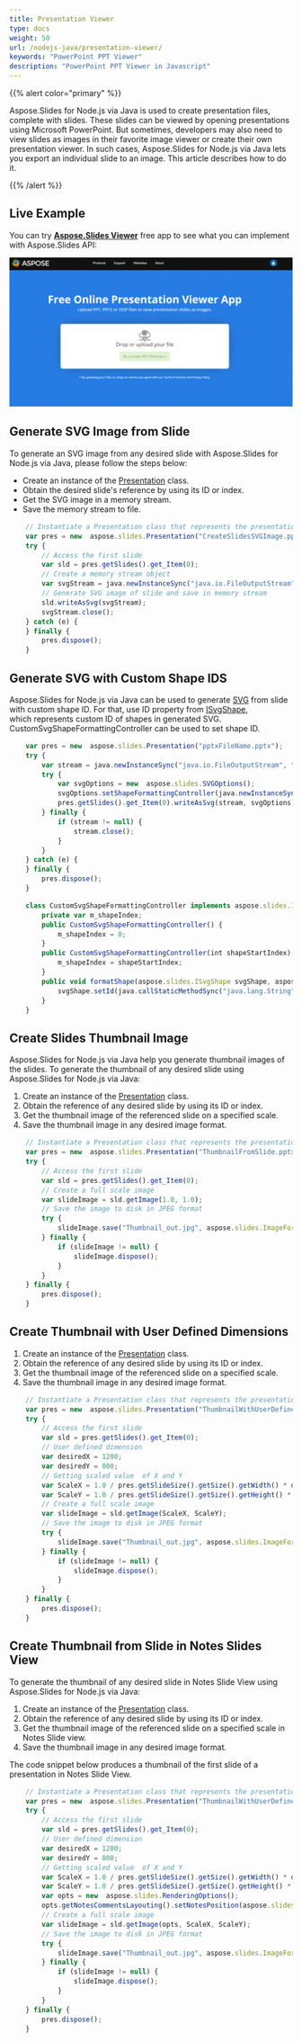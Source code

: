 ```yaml
---
title: Presentation Viewer
type: docs
weight: 50
url: /nodejs-java/presentation-viewer/
keywords: "PowerPoint PPT Viewer"
description: "PowerPoint PPT Viewer in Javascript"
---
```


{{% alert color="primary" %}} 

Aspose.Slides for Node.js via Java is used to create presentation files, complete with slides. These slides can be viewed by opening presentations using Microsoft PowerPoint. But sometimes, developers may also need to view slides as images in their favorite image viewer or create their own presentation viewer. In such cases, Aspose.Slides for Node.js via Java lets you export an individual slide to an image. This article describes how to do it.

{{% /alert %}} 

## **Live Example**
You can try [**Aspose.Slides Viewer**](https://products.aspose.app/slides/viewer/) free app to see what you can implement with Aspose.Slides API:

[](https://products.aspose.app/slides/viewer/)

[![todo:image_alt_text](slides-viewer.png)](https://products.aspose.app/slides/viewer/)

## **Generate SVG Image from Slide**
To generate an SVG image from any desired slide with Aspose.Slides for Node.js via Java, please follow the steps below:

- Create an instance of the [Presentation](https://reference.aspose.com/slides/nodejs-java/aspose.slides/Presentation) class.
- Obtain the desired slide's reference by using its ID or index.
- Get the SVG image in a memory stream.
- Save the memory stream to file.

```javascript
    // Instantiate a Presentation class that represents the presentation file
    var pres = new  aspose.slides.Presentation("CreateSlidesSVGImage.pptx");
    try {
        // Access the first slide
        var sld = pres.getSlides().get_Item(0);
        // Create a memory stream object
        var svgStream = java.newInstanceSync("java.io.FileOutputStream", "Aspose_out.svg");
        // Generate SVG image of slide and save in memory stream
        sld.writeAsSvg(svgStream);
        svgStream.close();
    } catch (e) {
    } finally {
        pres.dispose();
    }
```

## **Generate SVG with Custom Shape IDS**
Aspose.Slides for Node.js via Java can be used to generate [SVG](https://docs.fileformat.com/page-description-language/svg/) from slide with custom shape ID. For that, use ID property from [ISvgShape](https://reference.aspose.com/slides/nodejs-java/aspose.slides/ISvgShape), which represents custom ID of shapes in generated SVG. CustomSvgShapeFormattingController can be used to set shape ID.

```javascript
    var pres = new  aspose.slides.Presentation("pptxFileName.pptx");
    try {
        var stream = java.newInstanceSync("java.io.FileOutputStream", "Aspose_out.svg");
        try {
            var svgOptions = new  aspose.slides.SVGOptions();
            svgOptions.setShapeFormattingController(java.newInstanceSync("CustomSvgShapeFormattingController"));
            pres.getSlides().get_Item(0).writeAsSvg(stream, svgOptions);
        } finally {
            if (stream != null) {
                stream.close();
            }
        }
    } catch (e) {
    } finally {
        pres.dispose();
    }
```
```javascript
    class CustomSvgShapeFormattingController implements aspose.slides.ISvgShapeFormattingController {
        private var m_shapeIndex;
        public CustomSvgShapeFormattingController() {
            m_shapeIndex = 0;
        }
        public CustomSvgShapeFormattingController(int shapeStartIndex) {
            m_shapeIndex = shapeStartIndex;
        }
        public void formatShape(aspose.slides.ISvgShape svgShape, aspose.slides.IShape shape) {
            svgShape.setId(java.callStaticMethodSync("java.lang.String", "format", "shape-%d", m_shapeIndex++));
        }
    }
```

## **Create Slides Thumbnail Image**
Aspose.Slides for Node.js via Java help you generate thumbnail images of the slides. To generate the thumbnail of any desired slide using Aspose.Slides for Node.js via Java:

1. Create an instance of the [Presentation](https://reference.aspose.com/slides/nodejs-java/aspose.slides/Presentation) class.
1. Obtain the reference of any desired slide by using its ID or index.
1. Get the thumbnail image of the referenced slide on a specified scale.
1. Save the thumbnail image in any desired image format.

```javascript
    // Instantiate a Presentation class that represents the presentation file
    var pres = new  aspose.slides.Presentation("ThumbnailFromSlide.pptx");
    try {
        // Access the first slide
        var sld = pres.getSlides().get_Item(0);
        // Create a full scale image
        var slideImage = sld.getImage(1.0, 1.0);
        // Save the image to disk in JPEG format
        try {
            slideImage.save("Thumbnail_out.jpg", aspose.slides.ImageFormat.Jpeg);
        } finally {
            if (slideImage != null) {
                slideImage.dispose();
            }
        }
    } finally {
        pres.dispose();
    }
```

## **Create Thumbnail with User Defined Dimensions**

1. Create an instance of the [Presentation](https://reference.aspose.com/slides/nodejs-java/aspose.slides/Presentation) class.
1. Obtain the reference of any desired slide by using its ID or index.
1. Get the thumbnail image of the referenced slide on a specified scale.
1. Save the thumbnail image in any desired image format.

```javascript
    // Instantiate a Presentation class that represents the presentation file
    var pres = new  aspose.slides.Presentation("ThumbnailWithUserDefinedDimensions.pptx");
    try {
        // Access the first slide
        var sld = pres.getSlides().get_Item(0);
        // User defined dimension
        var desiredX = 1200;
        var desiredY = 800;
        // Getting scaled value  of X and Y
        var ScaleX = 1.0 / pres.getSlideSize().getSize().getWidth() * desiredX;
        var ScaleY = 1.0 / pres.getSlideSize().getSize().getHeight() * desiredY;
        // Create a full scale image
        var slideImage = sld.getImage(ScaleX, ScaleY);
        // Save the image to disk in JPEG format
        try {
            slideImage.save("Thumbnail_out.jpg", aspose.slides.ImageFormat.Jpeg);
        } finally {
            if (slideImage != null) {
                slideImage.dispose();
            }
        }
    } finally {
        pres.dispose();
    }
```

## **Create Thumbnail from Slide in Notes Slides View**
To generate the thumbnail of any desired slide in Notes Slide View using Aspose.Slides for Node.js via Java:

1. Create an instance of the [Presentation](https://reference.aspose.com/slides/nodejs-java/aspose.slides/Presentation) class.
1. Obtain the reference of any desired slide by using its ID or index.
1. Get the thumbnail image of the referenced slide on a specified scale in Notes Slide view.
1. Save the thumbnail image in any desired image format.

The code snippet below produces a thumbnail of the first slide of a presentation in Notes Slide View.

```javascript
    // Instantiate a Presentation class that represents the presentation file
    var pres = new  aspose.slides.Presentation("ThumbnailWithUserDefinedDimensions.pptx");
    try {
        // Access the first slide
        var sld = pres.getSlides().get_Item(0);
        // User defined dimension
        var desiredX = 1200;
        var desiredY = 800;
        // Getting scaled value  of X and Y
        var ScaleX = 1.0 / pres.getSlideSize().getSize().getWidth() * desiredX;
        var ScaleY = 1.0 / pres.getSlideSize().getSize().getHeight() * desiredY;
        var opts = new  aspose.slides.RenderingOptions();
        opts.getNotesCommentsLayouting().setNotesPosition(aspose.slides.NotesPositions.BottomTruncated);
        // Create a full scale image
        var slideImage = sld.getImage(opts, ScaleX, ScaleY);
        // Save the image to disk in JPEG format
        try {
            slideImage.save("Thumbnail_out.jpg", aspose.slides.ImageFormat.Jpeg);
        } finally {
            if (slideImage != null) {
                slideImage.dispose();
            }
        }
    } finally {
        pres.dispose();
    }
```
